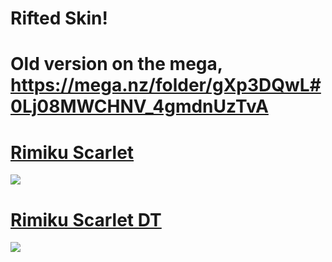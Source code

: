 # Rifted Skin! 
# Old version on the mega, https://mega.nz/folder/gXp3DQwL#0Lj08MWCHNV_4gmdnUzTvA

# [Rimiku Scarlet](https://rifted.s-ul.eu/kuZMsER4)
![](https://osu.ppy.sh/ss/17200959/2617)

# [Rimiku Scarlet DT](https://rifted.s-ul.eu/5JG6u4Xm)
![](https://osu.ppy.sh/ss/17200967/a31b)

